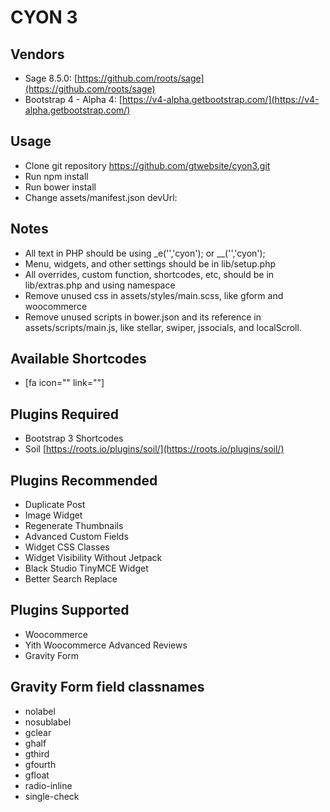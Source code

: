 # CYON 3

## Vendors
* Sage 8.5.0: [https://github.com/roots/sage](https://github.com/roots/sage)
* Bootstrap 4 - Alpha 4: [https://v4-alpha.getbootstrap.com/](https://v4-alpha.getbootstrap.com/)

## Usage
* Clone git repository https://github.com/gtwebsite/cyon3.git
* Run npm install
* Run bower install
* Change assets/manifest.json devUrl:

## Notes
* All text in PHP should be using _e('','cyon'); or __('','cyon');
* Menu, widgets, and other settings should be in lib/setup.php
* All overrides, custom function, shortcodes, etc, should be in lib/extras.php and using namespace
* Remove unused css in assets/styles/main.scss, like gform and woocommerce
* Remove unused scripts in bower.json and its reference in assets/scripts/main.js, like stellar, swiper, jssocials, and localScroll.

## Available Shortcodes
* [fa icon="" link=""]

## Plugins Required
* Bootstrap 3 Shortcodes
* Soil [https://roots.io/plugins/soil/](https://roots.io/plugins/soil/)

## Plugins Recommended
* Duplicate Post
* Image Widget
* Regenerate Thumbnails
* Advanced Custom Fields
* Widget CSS Classes
* Widget Visibility Without Jetpack
* Black Studio TinyMCE Widget
* Better Search Replace

## Plugins Supported
* Woocommerce
* Yith Woocommerce Advanced Reviews
* Gravity Form

## Gravity Form field classnames
* nolabel
* nosublabel
* gclear
* ghalf
* gthird
* gfourth
* gfloat
* radio-inline
* single-check